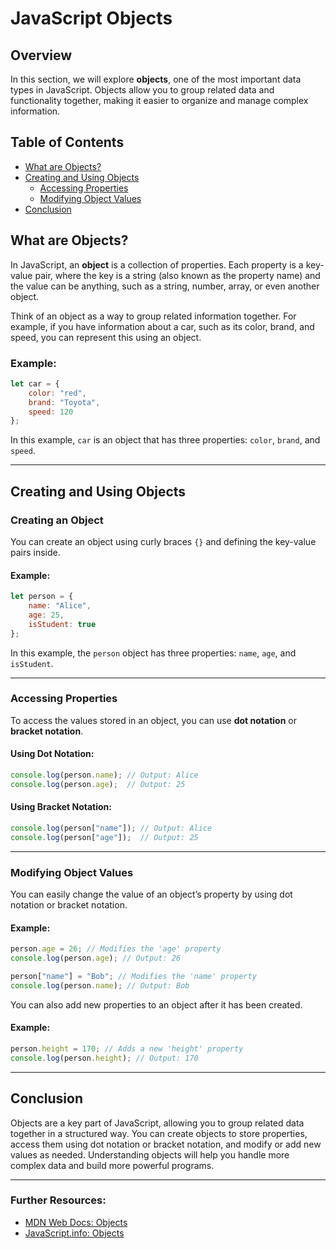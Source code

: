 # JavaScript Objects

## Overview
In this section, we will explore **objects**, one of the most important data types in JavaScript. Objects allow you to group related data and functionality together, making it easier to organize and manage complex information.

## Table of Contents

- [What are Objects?](#what-are-objects)
- [Creating and Using Objects](#creating-and-using-objects)
  - [Accessing Properties](#accessing-properties)
  - [Modifying Object Values](#modifying-object-values)
- [Conclusion](#conclusion)

## What are Objects?
In JavaScript, an **object** is a collection of properties. Each property is a key-value pair, where the key is a string (also known as the property name) and the value can be anything, such as a string, number, array, or even another object.

Think of an object as a way to group related information together. For example, if you have information about a car, such as its color, brand, and speed, you can represent this using an object.

### Example:
```javascript
let car = {
    color: "red",
    brand: "Toyota",
    speed: 120
};
```

In this example, `car` is an object that has three properties: `color`, `brand`, and `speed`.

---

## Creating and Using Objects

### Creating an Object
You can create an object using curly braces `{}` and defining the key-value pairs inside.

#### Example:
```javascript
let person = {
    name: "Alice",
    age: 25,
    isStudent: true
};
```

In this example, the `person` object has three properties: `name`, `age`, and `isStudent`.

---

### Accessing Properties

To access the values stored in an object, you can use **dot notation** or **bracket notation**.

#### Using Dot Notation:
```javascript
console.log(person.name); // Output: Alice
console.log(person.age);  // Output: 25
```

#### Using Bracket Notation:
```javascript
console.log(person["name"]); // Output: Alice
console.log(person["age"]);  // Output: 25
```

---

### Modifying Object Values

You can easily change the value of an object’s property by using dot notation or bracket notation.

#### Example:
```javascript
person.age = 26; // Modifies the 'age' property
console.log(person.age); // Output: 26

person["name"] = "Bob"; // Modifies the 'name' property
console.log(person.name); // Output: Bob
```

You can also add new properties to an object after it has been created.

#### Example:
```javascript
person.height = 170; // Adds a new 'height' property
console.log(person.height); // Output: 170
```

---

## Conclusion
Objects are a key part of JavaScript, allowing you to group related data together in a structured way. You can create objects to store properties, access them using dot notation or bracket notation, and modify or add new values as needed. Understanding objects will help you handle more complex data and build more powerful programs.

---

### Further Resources:
- [MDN Web Docs: Objects](https://developer.mozilla.org/en-US/docs/Web/JavaScript/Reference/Global_Objects/Object)
- [JavaScript.info: Objects](https://javascript.info/object)
```

